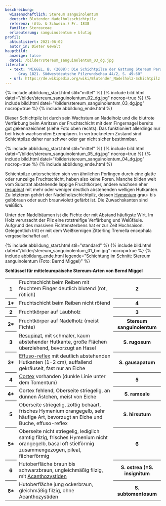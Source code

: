 ```yaml
---
beschreibung:
  wissenschaftlich: Stereum sanguinolentum
  deutsch: Blutender Nadelholzschichtpilz
  referenz: (Alb. & Schwein.) Fr. 1838
  familie: Stereaceae
  erlaeuterung: sanguinolentum = blutig
profil:
  aktualisiert: 2021-06-02
  autor_in: Dieter Gewalt
hauptbild:
  anzeige: false
  datei: /bilder/stereum_sanguinolentum_03_dg.jpg
literatur:
  - text: "MIGGEL, B. (2008): Die Schichtpilze der Gattung Stereum Pers. ex S. F.
      Gray 1821. Südwestdeutsche Pilzrundschau 44/2, S. 49-60"
  - url: https://de.wikipedia.org/wiki/Blutender_Nadelholz-Schichtpilz
---
```

{% include abbildung_start.html stil="mittel" %}
{% include bild.html datei="/bilder/stereum_sanguinolentum_02_dg.jpg" nocrop=true %}
{% include bild.html datei="/bilder/stereum_sanguinolentum_03_dg.jpg" nocrop=true %}
{% include abbildung_ende.html %}

Dieser Schichtpilz ist durch sein Wachstum an Nadelholz und die blutrote Verfärbung beim Anritzen der Fruchtschicht mit dem Fingernagel bereits gut gekennzeichnet (siehe Foto oben rechts). Das funktioniert allerdings nur bei frisch wachsenden Exemplaren. In vertrocknetem Zustand sind Schichtpilze daher nur schwer oder gar nicht sicher bestimmbar.

{% include abbildung_start.html stil="mittel" %}
{% include bild.html datei="/bilder/stereum_sanguinolentum_05_dg.jpg" nocrop=true %}
{% include bild.html datei="/bilder/stereum_sanguinolentum_04_dg.jpg" nocrop=true %}
{% include abbildung_ende.html %}

Schichtpilze unterscheiden sich von ähnlichen Porlingen durch eine glatte oder runzelige Fruchtschicht, haben also keine Poren. Manche bilden weit vom Substrat abstehende lappige Fruchtkörper, andere wachsen eher [resupinat](resupinat "Glossar") mit mehr oder weniger deutlich abstehenden welligen Hutkanten. Zu letzteren gehört der Nadelholzschichtpilz, dessen [Hymenium](Hymenium "Glossar") grau- bis gelbbraun oder auch braunviolett gefärbt ist. Die Zuwachskanten sind weißlich.

Unter den Nadelbäumen ist die Fichte der mit Abstand häufigste Wirt. Im Holz verursacht der Pilz eine rotstreifige Verfärbung und Weißfäule. Aufgrund des massiven Fichtensterbens hat er zur Zeit Hochsaison. Gelegentlich tritt er mit dem Weißkernigen Zitterling Tremella encephala vergesellschaftet auf.

{% include abbildung_start.html stil="standard" %}
{% include bild.html datei="/bilder/stereum_sanguinolentum_01_bm.jpg" nocrop=true %}
{% include abbildung_ende.html legende="Schichtung im Schnitt: Stereum sanguinolentum (Foto: Bernd Miggel)" %}

**Schlüssel für mitteleuropäische Stereum-Arten von Bernd Miggel**

<div class="table-responsive">
<table class="table">
<tr>
  <th>1</th>
  <td>Fruchtschicht beim Reiben mit feuchtem Finger deutlich blutend (rot, rötlich)</td>
  <th><i class="fas fa-arrow-right"></i> 2</th>
</tr>
<tr>
  <th>1*</th>
  <td>Fruchtschicht beim Reiben nicht rötend</td>
  <th><i class="fas fa-arrow-right"></i> 4</th>
</tr>
<tr>
  <th>2</th>
  <td>Fruchtkörper auf Laubholz</td>
  <th><i class="fas fa-arrow-right"></i> 3</th>
</tr>
<tr>
  <th>2*</th>
  <td>Fruchtkörper auf Nadelholz (meist Fichte)</td>
  <th>Stereum sanguinolentum</th>
</tr>
<tr>
  <th>3</th>
  <td><a href="resupinat" title="Glossar">Resupinat</a>, mit schmaler, kaum abstehender Hutkante, große Flächen überziehend, bevorzugt an Hasel </td>
  <th>S. rugosum</th>
</tr>
<tr>
<th>3*</th>
<td><a href="effuso-reflex" title="Glossar">Effuso-reflex</a> mit deutlich abstehenden Hutkanten (1-2 cm), auffallend gekräuselt, fast nur an Eiche</td>
<th>S. gausapatum</th>
</tr>
<tr>
<th>4</th>
<td><a href="Cortex" title="Glossar">Cortex</a> vorhanden (dunkle Linie unter dem Tomentum) </td>
<th><i class="fas fa-arrow-right"></i> 5</th>
</tr>
<tr>
<th>4*</th>
<td>Cortex fehlend, Oberseite striegelig, an dünnen Ästchen, meist von Eiche </td>
<th>S. rameale</th>
</tr>
<tr>
<th>5</th>
<td>Oberseite striegelig, zottig behaart, frisches Hymenium orangegelb, sehr häufige Art, bevorzugt an Eiche und Buche, effuso-reflex </td>
<th>S. hirsutum</th>
</tr>
<tr>
<th>5*</th>
<td>Oberseite nicht striegelig, lediglich samtig filzig, frisches Hymenium nicht orangegelb, basal oft stielförmig zusammengezogen, pileat, fächerförmig </td>
<th><i class="fas fa-arrow-right"></i> 6</th>
</tr><tr>
<th>6</th>
<td>Hutoberfläche braun bis schwarzbraun, ungleichmäßig filzig, mit <a href="Acanthozystiden" title="Glossar">Acanthozystiden</a></td>
<th>S. ostrea (=S. insignitum</th>
</tr>
<tr>
<th>6*</th>
<td>Hutoberfläche jung ockerbraun, gleichmäßig filzig, ohne Acanthozystiden </td>
<th>S. subtomentosum</th>
</tr><tr>
</tr>
</table>
</div>
